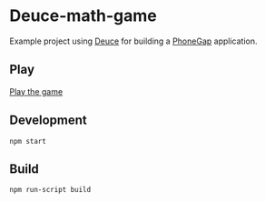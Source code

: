 # Deuce-math-game

Example project using [Deuce](https://github.com/ricallinson/deuce) for building a [PhoneGap](http://phonegap.com/) application.

## Play

[Play the game](http://ricallinson.github.io/deuce-math-game/)

## Development

	npm start

## Build

	npm run-script build
